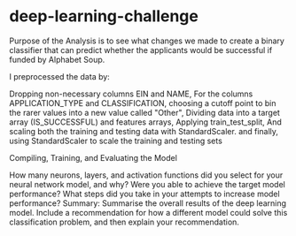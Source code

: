 # deep-learning-challenge

Purpose of the Analysis is to see what changes we made to create a binary classifier that can predict whether the applicants would be successful if funded by Alphabet Soup.



I preprocessed the data by:

Dropping non-necessary columns EIN and NAME,
For the columns APPLICATION_TYPE and CLASSIFICATION, choosing a cutoff point to bin the rarer values into a new value called "Other",
Dividing data into a target array (IS_SUCCESSFUL) and features arrays,
Applying train_test_split,
And scaling both the training and testing data with StandardScaler.
and finally, using StandardScaler to scale the training and testing sets

Compiling, Training, and Evaluating the Model

How many neurons, layers, and activation functions did you select for your neural network model, and why?
Were you able to achieve the target model performance?
What steps did you take in your attempts to increase model performance?
Summary: Summarise the overall results of the deep learning model. Include a recommendation for how a different model could solve this classification problem, and then explain your recommendation.
